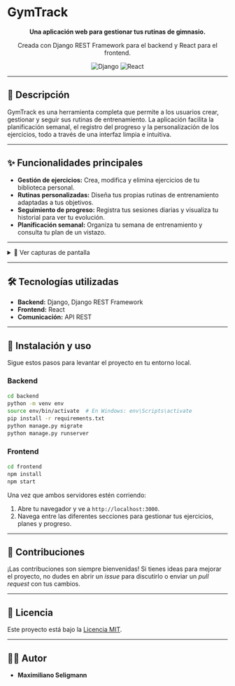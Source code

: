 # GymTrack

<div align="center">
  <p>
    <strong>Una aplicación web para gestionar tus rutinas de gimnasio.</strong>
  </p>
  <p>
    Creada con Django REST Framework para el backend y React para el frontend.
  </p>
  <p>
    <img src="https://img.shields.io/badge/Django-092E20?style=for-the-badge&logo=django&logoColor=white" alt="Django">
    <img src="https://img.shields.io/badge/React-20232A?style=for-the-badge&logo=react&logoColor=61DAFB" alt="React">
  </p>
</div>

---

## 📝 Descripción

GymTrack es una herramienta completa que permite a los usuarios crear, gestionar y seguir sus rutinas de entrenamiento. La aplicación facilita la planificación semanal, el registro del progreso y la personalización de los ejercicios, todo a través de una interfaz limpia e intuitiva.

---

## ✨ Funcionalidades principales

- **Gestión de ejercicios:** Crea, modifica y elimina ejercicios de tu biblioteca personal.
- **Rutinas personalizadas:** Diseña tus propias rutinas de entrenamiento adaptadas a tus objetivos.
- **Seguimiento de progreso:** Registra tus sesiones diarias y visualiza tu historial para ver tu evolución.
- **Planificación semanal:** Organiza tu semana de entrenamiento y consulta tu plan de un vistazo.

---

<details>
  <summary>📸 Ver capturas de pantalla</summary>
  <br>
  
  <p align="center">
    <img src="screenshots/Login.png" alt="Vista principal de la aplicación" width="80%">
    <br><em>Vista principal de la aplicación.</em><br><br>
    <img src="screenshots/Dashboard.png" alt="Dashboard del usuario" width="80%">
    <br><em>Dashboard del usuario.</em><br><br>
    <img src="screenshots/Plan-semanal.png" alt="Plan semanal de entrenamiento" width="80%">
    <br><em>Plan semanal de entrenamiento.</em><br><br>
    <img src="screenshots/Historial.png" alt="Historial y progreso" width="80%">
    <br><em>Historial y progreso.</em><br><br>
    <img src="screenshots/Lista-ejercicios.png" alt="Lista de ejercicios" width="80%">
    <br><em>Lista de ejercicios.</em><br><br>
    <img src="screenshots/Ejercicio-entrenamiento.png" alt="Nuevo ejercicio" width="80%">
    <br><em>Ejercicio en entrenamiento.</em><br><br>
    <img src="screenshots/Comenzar-entrenamiento.png" alt="Nuevo día de entrenamiento" width="80%">
    <br><em>Comienzo de entrenamiento.</em><br><br>
  </p>
</details>

---

## 🛠️ Tecnologías utilizadas

- **Backend:** Django, Django REST Framework
- **Frontend:** React
- **Comunicación:** API REST

---

## 🚀 Instalación y uso

Sigue estos pasos para levantar el proyecto en tu entorno local.

### **Backend**

```bash
cd backend
python -m venv env
source env/bin/activate  # En Windows: env\Scripts\activate
pip install -r requirements.txt
python manage.py migrate
python manage.py runserver
```

### **Frontend**

```bash
cd frontend
npm install
npm start
```

Una vez que ambos servidores estén corriendo:

1.  Abre tu navegador y ve a `http://localhost:3000`.
2.  Navega entre las diferentes secciones para gestionar tus ejercicios, planes y progreso.

---

## 🤝 Contribuciones

¡Las contribuciones son siempre bienvenidas! Si tienes ideas para mejorar el proyecto, no dudes en abrir un _issue_ para discutirlo o enviar un _pull request_ con tus cambios.

---

## 📄 Licencia

Este proyecto está bajo la [Licencia MIT](LICENSE).

---

## 👨‍💻 Autor

- **Maximiliano Seligmann**

